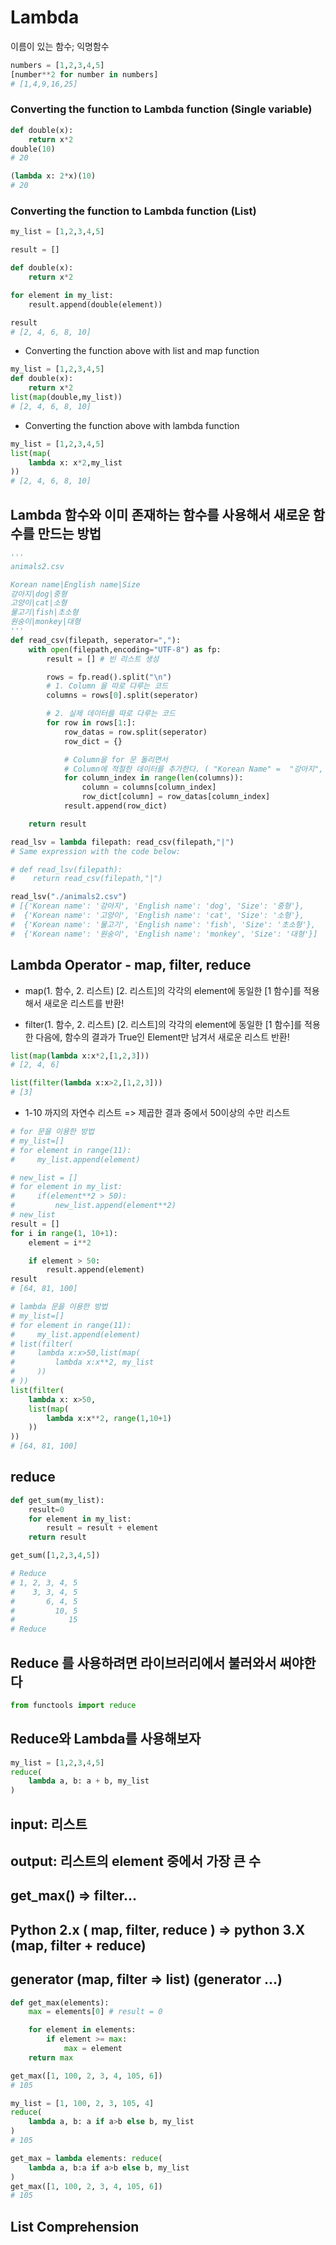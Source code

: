 # Lambda
이름이 있는 함수; 익명함수
```python
numbers = [1,2,3,4,5]
[number**2 for number in numbers]
# [1,4,9,16,25]
```

### Converting the function to Lambda function (Single variable)
```python
def double(x):
    return x*2
double(10)
# 20
```

```python
(lambda x: 2*x)(10)
# 20
```

### Converting the function to Lambda function (List)
```python
my_list = [1,2,3,4,5]

result = []

def double(x):
    return x*2

for element in my_list:
    result.append(double(element))

result
# [2, 4, 6, 8, 10]

```
* Converting the function above with list and map function
```python
my_list = [1,2,3,4,5]
def double(x):
    return x*2
list(map(double,my_list))
# [2, 4, 6, 8, 10]
```
* Converting the function above with lambda function
```python
my_list = [1,2,3,4,5]
list(map(
    lambda x: x*2,my_list
))
# [2, 4, 6, 8, 10]
```

## Lambda 함수와 이미 존재하는 함수를 사용해서 새로운 함수를 만드는 방법
```python
'''
animals2.csv

Korean name|English name|Size
강아지|dog|중형
고양이|cat|소형
물고기|fish|초소형
원숭이|monkey|대형
'''
def read_csv(filepath, seperator=","):
    with open(filepath,encoding="UTF-8") as fp:
        result = [] # 빈 리스트 생성

        rows = fp.read().split("\n")
        # 1. Column 을 따로 다루는 코드
        columns = rows[0].split(seperator)

        # 2. 실제 데이터를 따로 다루는 코드
        for row in rows[1:]:
            row_datas = row.split(seperator)
            row_dict = {}

            # Column을 for 문 돌리면서 
            # Column에 적절한 데이터를 추가한다. ( "Korean Name" =  "강아지", "Size => "중형" )
            for column_index in range(len(columns)):
                column = columns[column_index]
                row_dict[column] = row_datas[column_index]
            result.append(row_dict)

    return result

read_lsv = lambda filepath: read_csv(filepath,"|")
# Same expression with the code below:

# def read_lsv(filepath):
#    return read_csv(filepath,"|")

read_lsv("./animals2.csv")
# [{'Korean name': '강아지', 'English name': 'dog', 'Size': '중형'},
#  {'Korean name': '고양이', 'English name': 'cat', 'Size': '소형'},
#  {'Korean name': '물고기', 'English name': 'fish', 'Size': '초소형'},
#  {'Korean name': '원숭이', 'English name': 'monkey', 'Size': '대형'}]
```

## Lambda Operator - map, filter, reduce
* map(1. 함수, 2. 리스트)
[2. 리스트]의 각각의 element에 동일한 [1 함수]를 적용해서 새로운 리스트를 반환!

* filter(1. 함수, 2. 리스트)
[2. 리스트]의 각각의 element에 동일한 [1 함수]를 적용한 다음에, 함수의 결과가 True인 Element만 남겨서 새로운 리스트 반환!
```python
list(map(lambda x:x*2,[1,2,3]))
# [2, 4, 6]

list(filter(lambda x:x>2,[1,2,3]))
# [3]
```

* 1-10 까지의 자연수 리스트 => 제곱한 결과 중에서 50이상의 수만 리스트
```python
# for 문을 이용한 방법
# my_list=[]
# for element in range(11):
#     my_list.append(element)

# new_list = []
# for element in my_list:
#     if(element**2 > 50):
#         new_list.append(element**2)
# new_list
result = []
for i in range(1, 10+1):
    element = i**2

    if element > 50:
        result.append(element)
result
# [64, 81, 100]

# lambda 문을 이용한 방법
# my_list=[]
# for element in range(11):
#     my_list.append(element)
# list(filter(
#     lambda x:x>50,list(map(
#         lambda x:x**2, my_list
#     ))
# ))
list(filter(
    lambda x: x>50,
    list(map(
        lambda x:x**2, range(1,10+1)
    ))
))
# [64, 81, 100]
```

## reduce
```python
def get_sum(my_list):
    result=0
    for element in my_list:
        result = result + element
    return result

get_sum([1,2,3,4,5])

# Reduce
# 1, 2, 3, 4, 5
#    3, 3, 4, 5
#       6, 4, 5
#         10, 5
#            15
# Reduce


```
## Reduce 를 사용하려면 라이브러리에서 불러와서 써야한다
```python
from functools import reduce
```

## Reduce와 Lambda를 사용해보자
```python
my_list = [1,2,3,4,5]
reduce(
    lambda a, b: a + b, my_list 
)
```

## input: 리스트
## output: 리스트의 element 중에서 가장 큰 수
## get_max() => filter...

## Python 2.x ( map, filter, reduce ) => python 3.X (map, filter + reduce)
## generator (map, filter => list) (generator ...)


```python
def get_max(elements):
    max = elements[0] # result = 0

    for element in elements:
        if element >= max:
            max = element
    return max

get_max([1, 100, 2, 3, 4, 105, 6])
# 105
```

```python
my_list = [1, 100, 2, 3, 105, 4]
reduce(
    lambda a, b: a if a>b else b, my_list
)
# 105
```

```python
get_max = lambda elements: reduce(
    lambda a, b:a if a>b else b, my_list
)
get_max([1, 100, 2, 3, 4, 105, 6])
# 105
```

## List Comprehension